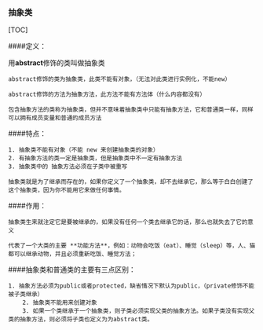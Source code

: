 ### 抽象类

[TOC]

####定义：

用**abstract**修饰的类叫做抽象类

	abstract修饰的类为抽象类，此类不能有对象，（无法对此类进行实例化，不能new）

	abstract修饰的方法为抽象方法，此方法不能有方法体（什么内容都没有）

	包含抽象方法的类称为抽象类，但并不意味着抽象类中只能有抽象方法，它和普通类一样，同样可以拥有成员变量和普通的成员方法

####特点：

   	1. 抽象类不能有对象（不能 new 来创建抽象类的对象）
   	2. 有抽象方法的类一定是抽象类，但是抽象类中不一定有抽象方法
   	3. 抽象类中的 抽象方法必须在子类中被重写

	抽象类就是为了继承而存在的，如果你定义了一个抽象类，却不去继承它，那么等于白白创建了这个抽象类，因为你不能用它来做任何事情。



####作用：

	抽象类生来就注定它是要被继承的，如果没有任何一个类去继承它的话，那么也就失去了它的意义

	代表了一个大类的主要 **功能方法**，例如：动物会吃饭（eat）、睡觉（sleep）等，人、猫都可以继承动物，并且必须重新吃饭、睡觉方法；



####抽象类和普通类的主要有三点区别：

 	1. 抽象方法必须为public或者protected，缺省情况下默认为public，（private修饰不能被子类继承）
		2. 抽象类不能用来创建对象
		3. 如果一个类继承于一个抽象类，则子类必须实现父类的抽象方法。如果子类没有实现父类的抽象方法，则必须将子类也定义为为abstract类。